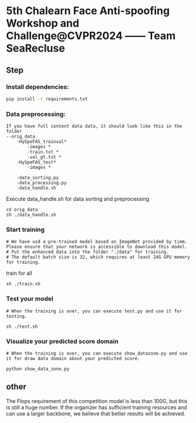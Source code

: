 # 5th Chalearn Face Anti-spoofing Workshop and Challenge@CVPR2024 —— Team SeaRecluse

## Step
### Install dependencies:
```bash
pip install -r requirements.txt
```

### Data preprocessing:
```
If you have full content data data, it should look like this in the folder
--orig_data
    -HySpeFAS_trainval*
        -images *
        -train.txt *
        -val_gt.txt *
    -HySpeFAS_test*
        -images *
       
    -data_sorting.py
    -data_processing.py
    -data_handle.sh

```
Execute data_handle.sh for data sorting and preprocessing
``` shell
cd orig_data
sh ./data_handle.sh
```

### Start training
```
# We have usd a pre-trained model based on ImageNet provided by timm. Please ensure that your network is accessible to download this model.
# Put the enhanced data into the folder "./data" for training.
# The default batch size is 32, which requires at least 24G GPU memory for training.
```
train for all
```
sh ./train.sh
```

### Test your model
```
# When the training is over, you can execute test.py and use it for testing.

sh ./test.sh
```

### Visualize your predicted score domain
```
# When the training is over, you can execute show_datazone.py and use it for draw data domain about your predicted score.

python show_data_zone.py
```

## other
The Flops requirement of this competition model is less than 100G, but this is still a huge number. If the organizer has sufficient training resources and can use a larger backbone, we believe that better results will be achieved.

